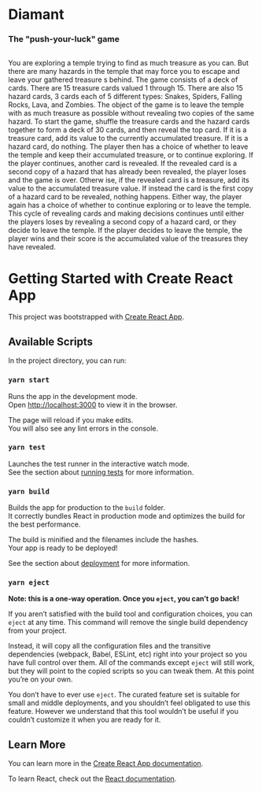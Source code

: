 # Diamant

### The "push-your-luck" game

##
You are exploring a temple trying to find as much treasure as you can. But there are many hazards in the temple that may force you to escape and leave your gathered treasure s behind.
The game consists of a deck of cards. There are 15 treasure cards valued 1 through 15. There are also 15 hazard cards, 3 cards each of 5 different types: Snakes, Spiders, Falling Rocks, Lava, and Zombies. The object of the game is to leave the temple with as much treasure as possible without revealing two copies of the same hazard.
To start the game, shuffle the treasure cards and the hazard cards together to form a deck of 30 cards, and then reveal the top card. If it is a treasure card, add its value to the currently accumulated treasure. If it is a hazard card, do nothing. The player then has a choice of whether to leave the temple and keep their accumulated treasure, or to continue exploring.
If the player continues, another card is revealed. If the revealed card is a second copy of a hazard that has already been revealed, the player loses and the game is over. Otherw ise, if the revealed card is a treasure, add its value to the accumulated treasure value. If instead the card is the first copy of a hazard card to be revealed, nothing happens. Either way, the player again has a choice of whether to continue exploring or to leave the temple.
This cycle of revealing cards and making decisions continues until either the players loses by revealing a second copy of a hazard card, or they decide to leave the temple. If the player decides to leave the temple, the player wins and their score is the accumulated value of the treasures they have revealed.

# Getting Started with Create React App

This project was bootstrapped with [Create React App](https://github.com/facebook/create-react-app).

## Available Scripts

In the project directory, you can run:

### `yarn start`

Runs the app in the development mode.\
Open [http://localhost:3000](http://localhost:3000) to view it in the browser.

The page will reload if you make edits.\
You will also see any lint errors in the console.

### `yarn test`

Launches the test runner in the interactive watch mode.\
See the section about [running tests](https://facebook.github.io/create-react-app/docs/running-tests) for more information.

### `yarn build`

Builds the app for production to the `build` folder.\
It correctly bundles React in production mode and optimizes the build for the best performance.

The build is minified and the filenames include the hashes.\
Your app is ready to be deployed!

See the section about [deployment](https://facebook.github.io/create-react-app/docs/deployment) for more information.

### `yarn eject`

**Note: this is a one-way operation. Once you `eject`, you can’t go back!**

If you aren’t satisfied with the build tool and configuration choices, you can `eject` at any time. This command will remove the single build dependency from your project.

Instead, it will copy all the configuration files and the transitive dependencies (webpack, Babel, ESLint, etc) right into your project so you have full control over them. All of the commands except `eject` will still work, but they will point to the copied scripts so you can tweak them. At this point you’re on your own.

You don’t have to ever use `eject`. The curated feature set is suitable for small and middle deployments, and you shouldn’t feel obligated to use this feature. However we understand that this tool wouldn’t be useful if you couldn’t customize it when you are ready for it.

## Learn More

You can learn more in the [Create React App documentation](https://facebook.github.io/create-react-app/docs/getting-started).

To learn React, check out the [React documentation](https://reactjs.org/).
